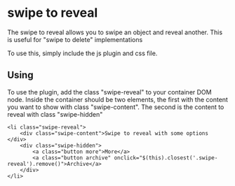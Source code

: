# swipe to reveal

The swipe to reveal allows you to swipe an object and reveal another.  This is useful for "swipe to delete" implementations

To use this, simply include the js plugin and css file.



## Using

To use the plugin, add the class "swipe-reveal" to your container DOM node.  Inside the container should be two elements, the first with the content you want to show with class "swipe-content".  The second is the content to reveal with class "swipe-hidden"

```
<li class="swipe-reveal">
    <div class="swipe-content">Swipe to reveal with some options </div>
    <div class="swipe-hidden">
        <a class="button more">More</a>
        <a class="button archive" onclick="$(this).closest('.swipe-reveal').remove()">Archive</a>
    </div>
</li>
```